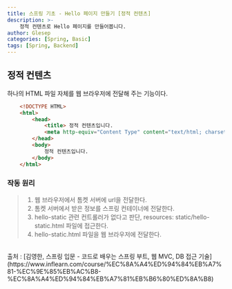 ```yaml
---
title: 스프링 기초 - Hello 페이지 만들기 [정적 컨텐츠]
description: >-
    정적 컨텐츠로 Hello 페이지를 만들어봅니다.
author: Glesep
categories: [Spring, Basic]
tags: [Spring, Backend]
---
```


## 정적 컨텐츠
하나의 HTML 파일 자체를 웹 브라우저에 전달해 주는 기능이다.
```html
    <!DOCTYPE HTML>
    <html>
        <head>
            <title> 정적 컨텐츠입니다.
            <meta http-equiv="Content Type" content="text/html; charset=UTF-8">
        </head>
        <body>
            정적 컨텐츠입니다.
        </body>
    </html>
```

### 작동 원리
>1. 웹 브라우저에서 톰켓 서버에 url을 전달한다.
>2. 톰켓 서버에서 받은 정보를 스프링 컨테이너에 전달한다.
>3. hello-static 관련 컨트롤러가 없다고 판단, resources: static/hello-static.html 파일에 접근한다.
>4. hello-static.html 파일을 웹 브라우저에 전달한다.

<br>
출처 : [김영한, 스프링 입문 - 코드로 배우는 스프링 부트, 웹 MVC, DB 접근 기술](https://www.inflearn.com/course/%EC%8A%A4%ED%94%84%EB%A7%81-%EC%9E%85%EB%AC%B8-%EC%8A%A4%ED%94%84%EB%A7%81%EB%B6%80%ED%8A%B8)